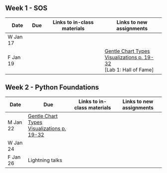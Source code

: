 ## Week 1 - SOS

| Date  | Due              | Links to in-class materials | Links to new assignments |
|-------|------------------|-----------------------------|----------------------|
|W Jan 17||||
|F Jan 19|||[Gentle Chart Types](https://chartio.com/learn/charts/essential-chart-types-for-data-visualization/) </br> [Visualizations p. 19-32](https://ebookcentral.proquest.com/lib/allegheny-ebooks/reader.action?docID=427614) </br> [Lab 1: Hall of Fame]|

## Week 2 - Python Foundations

| Date  | Due              | Links to in-class materials | Links to new assignments |
|-------|------------------|-----------------------------|----------------------|
|M Jan 22|[Gentle Chart Types](https://chartio.com/learn/charts/essential-chart-types-for-data-visualization/) </br> [Visualizations p. 19-32](https://ebookcentral.proquest.com/lib/allegheny-ebooks/reader.action?docID=427614)|||
|W Jan 24||||
|F Jan 26|Lightning talks|||

